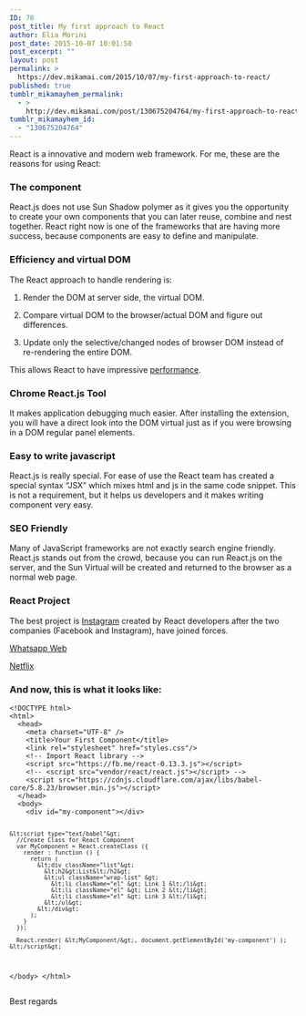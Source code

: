 ```yaml
---
ID: 78
post_title: My first approach to React
author: Elia Morini
post_date: 2015-10-07 10:01:50
post_excerpt: ""
layout: post
permalink: >
  https://dev.mikamai.com/2015/10/07/my-first-approach-to-react/
published: true
tumblr_mikamayhem_permalink:
  - >
    http://dev.mikamai.com/post/130675204764/my-first-approach-to-react
tumblr_mikamayhem_id:
  - "130675204764"
---
```

React is a innovative and modern web framework.
For me, these are the reasons for using React:
<h3>The component</h3>
React.js does not use Sun Shadow polymer as it gives you the opportunity to create your own components that you can later reuse, combine and nest together. React right now is one of the frameworks that are having more success, because components are easy to define and manipulate.
<!--more-->

<h3>Efficiency and virtual DOM</h3>
The React approach to handle rendering is:

1) Render the DOM at server side, the virtual DOM.

2) Compare virtual DOM to the browser/actual DOM and figure out differences.

3) Update only the selective/changed nodes of browser DOM instead of re-rendering the entire DOM.

This allows React to have impressive <a href="http://chrisharrington.github.io/demos/performance/">performance</a>.
<h3>Chrome React.js Tool</h3>
It makes application debugging much easier. After installing the extension, you will have a direct look into the DOM virtual just as if you were browsing in a DOM regular panel elements.
<h3>Easy to write javascript</h3>
React.js is really special. For ease of use the React team has created a special syntax “JSX” which mixes html and js in the same code snippet. This is not a requirement, but it helps us developers and it makes writing component very easy.
<h3>SEO Friendly</h3>
Many of JavaScript frameworks are not exactly search engine friendly.
React.js stands out from the crowd, because you can run React.js on the server, and the Sun Virtual will be created and returned to the browser as a normal web page.
<h3>React Project</h3>
The best project is <a href="https://instagram.com/">Instagram</a> created by React developers after the two companies (Facebook and Instagram), have joined forces.

<a href="https://web.whatsapp.com/">Whatsapp Web</a>

<a href="https://www.netflix.com/it/">Netflix</a>
<h3>And now, this is what it looks like:</h3>
<pre><code>&lt;!DOCTYPE html&gt;
&lt;html&gt;
  &lt;head&gt;
    &lt;meta charset="UTF-8" /&gt;
    &lt;title&gt;Your First Component&lt;/title&gt;
    &lt;link rel="stylesheet" href="styles.css"/&gt;
    &lt;!-- Import React library --&gt;
    &lt;script src="https://fb.me/react-0.13.3.js"&gt;&lt;/script&gt;
    &lt;!-- &lt;script src="vendor/react/react.js"&gt;&lt;/script&gt; --&gt;
    &lt;script src="https://cdnjs.cloudflare.com/ajax/libs/babel-core/5.8.23/browser.min.js"&gt;&lt;/script&gt;
  &lt;/head&gt;
  &lt;body&gt;
    &lt;div id="my-component"&gt;&lt;/div&gt;

    &lt;script type="text/babel"&gt;
      //Create Class for React Component
      var MyComponent = React.createClass ({
        render : function () {
          return (
            &lt;div className="list"&gt;
              &lt;h2&gt;List&lt;/h2&gt;
              &lt;ul className="wrap-list" &gt;
                &lt;li className="el" &gt; Link 1 &lt;/li&gt;
                &lt;li className="el" &gt; Link 2 &lt;/li&gt;
                &lt;li className="el" &gt; Link 3 &lt;/li&gt;
              &lt;/ul&gt;
            &lt;/div&gt;
          );
        }
      });

      React.render( &lt;MyComponent/&gt;, document.getElementById('my-component') );
    &lt;/script&gt;

  &lt;/body&gt;
&lt;/html&gt;
</code></pre>
Best regards
